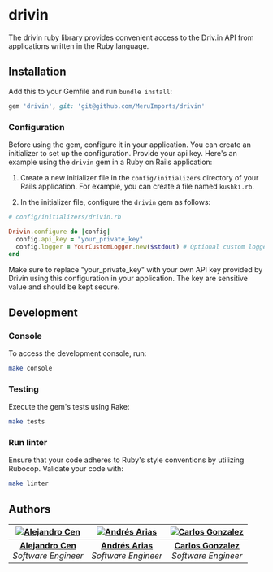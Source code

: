 # drivin
The drivin ruby library provides convenient access to the Driv.in API from applications written in the Ruby language.

## Installation

Add this to your Gemfile and run `bundle install`:

```ruby
gem 'drivin', git: 'git@github.com/MeruImports/drivin'
```

### Configuration

Before using the gem, configure it in your application. You can create an initializer to set up the configuration. Provide your api key. Here's an example using the `drivin` gem in a Ruby on Rails application:

1. Create a new initializer file in the `config/initializers` directory of your Rails application. For example, you can create a file named `kushki.rb`.

2. In the initializer file, configure the `drivin` gem as follows:

```ruby
# config/initializers/drivin.rb

Drivin.configure do |config|
  config.api_key = "your_private_key"
  config.logger = YourCustomLogger.new($stdout) # Optional custom logger, or gem take Rails logger or default ruby logger
end
```

Make sure to replace "your_private_key" with your own API key provided by Drivin using this configuration in your application. The key are sensitive value and should be kept secure.

## Development

### Console

To access the development console, run:

```bash
make console
```

### Testing

Execute the gem's tests using Rake:

```bash
make tests
```

### Run linter

Ensure that your code adheres to Ruby's style conventions by utilizing Rubocop. Validate your code with:

```bash
make linter
```

## Authors

| [![Alejandro Cen](https://github.com/alejandrocen.png?size=100)](https://github.com/alejandrocen) | [![Andrés Arias](https://github.com/Arcanm.png?size=100)](https://github.com/Arcanm) | [![Carlos Gonzalez](https://github.com/carlosfelipeg.png?size=100)](https://github.com/carlosfelipeg) |
|:---:|:---:|:---:|
| [**Alejandro Cen**](https://github.com/alejandrocen) <br> *Software Engineer* | [**Andrés Arias**](https://github.com/Arcanm) <br> *Software Engineer* | [**Carlos Gonzalez**](https://github.com/carlosfelipeg) <br> *Software Engineer* |
